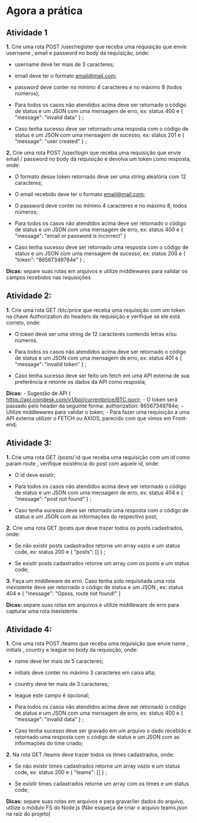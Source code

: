 # Agora a prática

## Atividade 1

**1.** Crie uma rota POST /user/register que receba uma requisição que envie username , email e password no body da requisição, onde:

* username deve ter mais de 3 caracteres;

* email deve ter o formato email@mail.com;

* password deve conter no mínimo 4 caracteres e no máximo 8 (todos números);

* Para todos os casos não atendidos acima deve ser retornado o código de status e um JSON com uma mensagem de erro, ex: status 400 e { "message": "invalid data" } ;

* Caso tenha sucesso deve ser retornado uma resposta com o código de status e um JSON com uma mensagem de sucesso, ex: status 201 e { "message": "user created" } ;

**2.** Crie uma rota POST /user/login que receba uma requisição que envie email / password no body da requisição e devolva um token como resposta, onde:

* O formato desse token retornado deve ser uma string aleatória com 12 caracteres;

* O email recebido deve ter o formato email@mail.com;

* O password deve conter no mínimo 4 caracteres e no máximo 8, todos números;

* Para todos os casos não atendidos acima deve ser retornado o código de status e um JSON com uma mensagem de erro, ex: status 400 e { "message": "email or password is incorrect" }


* Caso tenha sucesso deve ser retornado uma resposta com o código de status e um JSON com uma mensagem de sucesso, ex: status 200 e { "token": "86567349784e" } ;

**Dicas:** separe suas rotas em arquivos e utilize middlewares para validar os campos recebidos nas requisições

## Atividade 2:

**1.** Crie uma rota GET /btc/price que receba uma requisição com um token na chave Authorization do headers da requisição e verifique se ele está correto, onde:

* O token deve ser uma string de 12 caracteres contendo letras e/ou números.

* Para todos os casos não atendidos acima deve ser retornado o código de status e um JSON com uma mensagem de erro, ex: status 401 e { "message": "invalid token" } ;

* Caso tenha sucesso deve ser feito um fetch em uma API externa de sua preferência e retorne os dados da API como resposta;

**Dicas:** - Sugestão de API ( https://api.coindesk.com/v1/bpi/currentprice/BTC.json); - O token será passado pelo header da seguinte forma: authorization: 86567349784e; - Utilize middlewares para validar o token; - Para fazer uma requisição a uma API externa utilizer o FETCH ou AXIOS, parecido com que vimos em Front-end;

## Atividade 3:

**1.** Crie uma rota GET /posts/:id que receba uma requisição com um id como param route , verifique existência do post com aquele id, onde:

* O id deve existir;

* Para todos os casos não atendidos acima deve ser retornado o código de status e um JSON com uma mensagem de erro, ex: status 404 e { "message": "post not found" } ;

* Caso tenha sucesso deve ser retornado uma resposta com o código de status e um JSON com as informações do respectivo post;

**2.** Crie uma rota GET /posts que deve trazer todos os posts cadastrados, onde:

* Se não existir posts cadastrados retorne um array vazio e um status code, ex: status 200 e { "posts": [] } ;

* Se existir posts cadastrados retorne um array com os posts e um status code;

**3.** Faça um middleware de erro. Caso tenha sido requisitada uma rota inexistente deve ser retornado o código de status e um JSON , ex: status 404 e { "message": "Opsss, route not found!" }

**Dicas:** separe suas rotas em arquivos e utilize middleware de erro para capturar uma rota inexistente.

## Atividade 4:

**1.** Crie uma rota POST /teams que receba uma requisição que envie name , initials , country e league no body da requisção, onde:

* name deve ter mais de 5 caracteres;

* initials deve conter no máximo 3 caracteres em caixa alta;

* country deve ter mais de 3 caracteres;

* league este campo é opcional;

* Para todos os casos não atendidos acima deve ser retornado o código de status e um JSON com uma mensagem de erro, ex: status 400 e { "message": "invalid data" } ;

* Caso tenha sucesso deve ser gravado em um arquivo o dado recebido e retornado uma resposta com o código de status e um JSON com as informações do time criado;

**2.** Na rota GET /teams deve trazer todos os times cadastrados, onde:

* Se não existir times cadastrados retorne um array vazio e um status code, ex: status 200 e { "teams": [] } ;

* Se existir times cadastrados retorne um array com os times e um status code;

**Dicas:** separe suas rotas em arquivos e para gravar/ler dados do arquivo, utilize o módulo FS do Node.js (Não esqueça de criar o arquivo teams.json na raiz do projeto)
